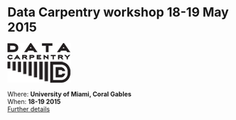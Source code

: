 Data Carpentry workshop 18-19 May 2015
==================
![Data Carpentry logo](https://raw.githubusercontent.com/datacarpentry/logos/master/DC1_logo_small.png "Data Carpentry logo")  

Where: **University of Miami, Coral Gables**  
When: **18-19 2015**  
[Further details](http://qjcg.github.io/2015-05-18-umiami/)
